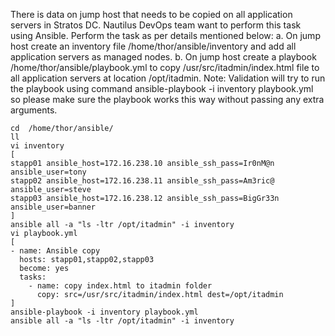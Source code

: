 There is data on jump host that needs to be copied on all application servers in Stratos DC. Nautilus DevOps team want to perform this task using Ansible. Perform the task as per details mentioned below:
a. On jump host create an inventory file /home/thor/ansible/inventory and add all application servers as managed nodes.
b. On jump host create a playbook /home/thor/ansible/playbook.yml to copy /usr/src/itadmin/index.html file to all application servers at location /opt/itadmin.
Note: Validation will try to run the playbook using command ansible-playbook -i inventory playbook.yml so please make sure the playbook works this way without passing any extra arguments.

```
cd  /home/thor/ansible/
ll
vi inventory
[
stapp01 ansible_host=172.16.238.10 ansible_ssh_pass=Ir0nM@n  ansible_user=tony
stapp02 ansible_host=172.16.238.11 ansible_ssh_pass=Am3ric@  ansible_user=steve
stapp03 ansible_host=172.16.238.12 ansible_ssh_pass=BigGr33n  ansible_user=banner
]
ansible all -a "ls -ltr /opt/itadmin" -i inventory
vi playbook.yml
[
- name: Ansible copy
  hosts: stapp01,stapp02,stapp03
  become: yes
  tasks:
    - name: copy index.html to itadmin folder
      copy: src=/usr/src/itadmin/index.html dest=/opt/itadmin
]
ansible-playbook -i inventory playbook.yml
ansible all -a "ls -ltr /opt/itadmin" -i inventory
```
